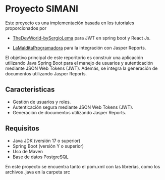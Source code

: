 # Proyecto SIMANI

Este proyecto es una implementación basada en los tutoriales proporcionados por 

- [TheDevWorld-bySergioLema](https://www.youtube.com/watch?v=bqFjrhRrvy8&ab_channel=TheDevWorld-bySergioLema) para JWT en spring boot y React Js.

- [LaMalditaProgramadora](https://www.youtube.com/watch?v=E2zosLVTAPk&ab_channel=LaMalditaProgramadora) para la integración con Jasper Reports.

El objetivo principal  de este reporitorio es construir una aplicación utilizando Java Spring Boot para el manejo de usuarios y autenticación mediante JSON Web Tokens (JWT). Además, se integra la generación de documentos utilizando Jasper Reports.

## Características

- Gestión de usuarios y roles.
- Autenticación segura mediante JSON Web Tokens (JWT).
- Generación de documentos utilizando Jasper Reports.

## Requisitos

- Java JDK (versión 17 o superior)
- Spring Boot (versión Y o superior)
- Uso de Maven
- Base de datos PostgreSQL

En este proyecto se encuentra tanto el pom.xml con las librerías, como los archivos .java en la carpeta src
